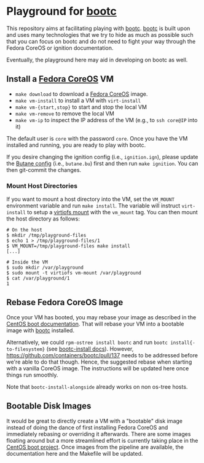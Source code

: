 # Playground for [bootc](https://containers.github.io/bootc/)

This repository aims at facilitating playing with [bootc](https://containers.github.io/bootc/).
[bootc](https://containers.github.io/bootc/) is built upon and uses many technologies that we try to hide as much as possible such that you can focus on bootc and do not need to fight your way through the Fedora CoreOS or ignition documentation.

Eventually, the playground here may aid in developing on bootc as well.

## Install a [Fedora CoreOS](https://docs.fedoraproject.org/en-US/fedora-coreos/getting-started/) VM

* `make download` to download a [Fedora CoreOS](https://docs.fedoraproject.org/en-US/fedora-coreos/getting-started/) image.
* `make vm-install` to install a VM with `virt-install`
* `make vm-{start,stop}` to start and stop the local VM
* `make vm-remove` to remove the local VM
* `make vm-ip` to inspect the IP address of the VM (e.g., to `ssh core@IP` into it)

The default user is `core` with the password `core`.  Once you have the VM installed and running, you are ready to play with bootc.

If you desire changing the ignition config (i.e., `ignition.ign`), please update the [Butane config](https://coreos.github.io/butane/specs/) (i.e., `butane.bu`) first and then run `make ignition`.
You can then git-commit the changes.

### Mount Host Directories

If you want to mount a host directory into the VM, set the `VM_MOUNT` environment variable and run `make install`.
The variable will instruct `virt-install` to setup a [virtiofs mount](https://libvirt.org/kbase/virtiofs.html) with the `vm_mount` tag.
You can then mount the host directory as follows:

```
# On the host
$ mkdir /tmp/playground-files
$ echo 1 > /tmp/playground-files/1
$ VM_MOUNT=/tmp/playground-files make install
[...]

# Inside the VM
$ sudo mkdir /var/playground
$ sudo mount -t virtiofs vm-mount /var/playground
$ cat /var/playground/1
1
```

## Rebase Fedora CoreOS Image

Once your VM has booted, you may rebase your image as described in the [CentOS boot documentation](https://github.com/CentOS/centos-boot/blob/main/docs/install.md).
That will rebase your VM into a bootable image with [bootc](https://containers.github.io/bootc/) installed.

Alternatively, we could `rpm-ostree install bootc` and run `bootc install{-to-filesystem}` (see [bootc-install docs](https://containers.github.io/bootc/install/#executing-bootc-install)).
However, https://github.com/containers/bootc/pull/137 needs to be addressed before we're able to do that though.  Hence, the suggested rebase when starting with a vanilla CoreOS image.
The instructions will be updated here once things run smoothly.

Note that `bootc-install-alongside` already works on non os-tree hosts.

## Bootable Disk Images

It would be great to directly create a VM with a "bootable" disk image instead of doing the dance of first installing Fedora CoreOS and immediately rebasing or overriding it afterwards.
There are some images floating around but a more streamlined effort is currently taking place in the [CentOS boot project](https://github.com/CentOS/centos-boot/blob/main/docs/install.md#todo-use-osbuild).
Once images from the pipeline are available, the documentation here and the Makefile will be updated.
